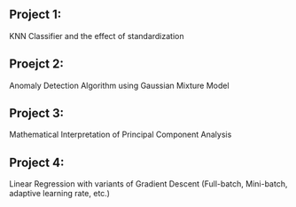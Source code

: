 ## Project 1:  
KNN Classifier and the effect of standardization   
## Proejct 2:  
Anomaly Detection Algorithm using Gaussian Mixture Model  
## Project 3:  
Mathematical Interpretation of Principal Component Analysis  
## Project 4:  
Linear Regression with variants of Gradient Descent (Full-batch, Mini-batch, adaptive learning rate, etc.) 
